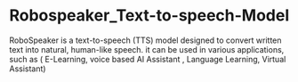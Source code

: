# Robospeaker_Text-to-speech-Model
RoboSpeaker is a text-to-speech (TTS) model designed to convert written text into natural, human-like speech. it can be used in various applications, such as ( E-Learning, voice based AI Assistant , Language Learning, Virtual Assistant)
